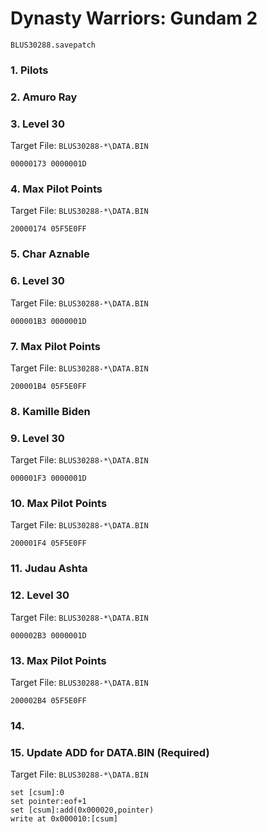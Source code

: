 #  Dynasty Warriors: Gundam 2 

`BLUS30288.savepatch`

### 1. Pilots
### 2. Amuro Ray
### 3. Level 30

Target File: `BLUS30288-*\DATA.BIN`

```
00000173 0000001D
```

### 4. Max Pilot Points

Target File: `BLUS30288-*\DATA.BIN`

```
20000174 05F5E0FF
```

### 5. Char Aznable
### 6. Level 30

Target File: `BLUS30288-*\DATA.BIN`

```
000001B3 0000001D
```

### 7. Max Pilot Points

Target File: `BLUS30288-*\DATA.BIN`

```
200001B4 05F5E0FF
```

### 8. Kamille Biden
### 9. Level 30

Target File: `BLUS30288-*\DATA.BIN`

```
000001F3 0000001D
```

### 10. Max Pilot Points

Target File: `BLUS30288-*\DATA.BIN`

```
200001F4 05F5E0FF
```

### 11. Judau Ashta
### 12. Level 30

Target File: `BLUS30288-*\DATA.BIN`

```
000002B3 0000001D
```

### 13. Max Pilot Points

Target File: `BLUS30288-*\DATA.BIN`

```
200002B4 05F5E0FF
```

### 14. 
### 15. Update ADD for DATA.BIN (Required)

Target File: `BLUS30288-*\DATA.BIN`

```
set [csum]:0
set pointer:eof+1
set [csum]:add(0x000020,pointer)
write at 0x000010:[csum]
```


